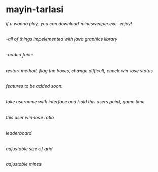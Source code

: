 # mayin-tarlasi 
###### if u wanna play, you can download minesweeper.exe. enjoy!

###### -all of things impelemented with java graphics library  
###### -added func:  
######  restart method, flag the boxes, change difficult, check win-lose status  
###### features to be added soon:
###### take username with interface and hold this users point, game time
###### this user win-lose ratio
###### leaderboard
###### adjustable size of grid
###### adjustable mines



